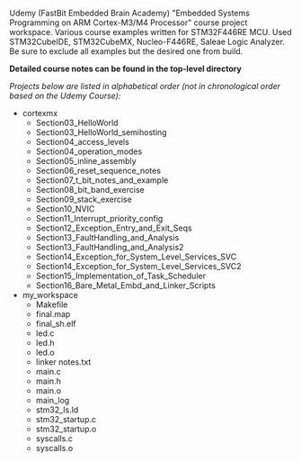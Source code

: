 Udemy (FastBit Embedded Brain Academy) "Embedded Systems Programming on ARM Cortex-M3/M4 Processor" course project workspace. Various course examples written for STM32F446RE MCU. Used STM32CubeIDE, STM32CubeMX, Nucleo-F446RE, Saleae Logic Analyzer. Be sure to exclude all examples but the desired one from build.

**Detailed course notes can be found in the top-level directory**

_Projects below are listed in alphabetical order (not in chronological order based on the Udemy Course):_

- cortexmx
	- Section03_HelloWorld
	- Section03_HelloWorld_semihosting
	- Section04_access_levels
	- Section04_operation_modes
	- Section05_inline_assembly
	- Section06_reset_sequence_notes
	- Section07_t_bit_notes_and_example
	- Section08_bit_band_exercise
	- Section09_stack_exercise
	- Section10_NVIC
	- Section11_Interrupt_priority_config
	- Section12_Exception_Entry_and_Exit_Seqs
	- Section13_FaultHandling_and_Analysis
	- Section13_FaultHandling_and_Analysis2
	- Section14_Exception_for_System_Level_Services_SVC
	- Section14_Exception_for_System_Level_Services_SVC2
	- Section15_Implementation_of_Task_Scheduler
	- Section16_Bare_Metal_Embd_and_Linker_Scripts
- my_workspace
	- Makefile
	- final.map
	- final_sh.elf
	- led.c
	- led.h
	- led.o
	- linker notes.txt
	- main.c
	- main.h
	- main.o
	- main_log
	- stm32_ls.ld
	- stm32_startup.c
	- stm32_startup.o
	- syscalls.c
	- syscalls.o
